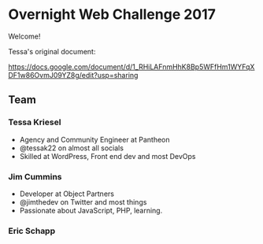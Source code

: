 # Overnight Web Challenge 2017
Welcome!

Tessa's original document:

https://docs.google.com/document/d/1_RHiLAFnmHhK8Bp5WFfHm1WYFqXDF1w86OvmJ09YZ8g/edit?usp=sharing


## Team

### Tessa Kriesel

- Agency and Community Engineer at Pantheon
- @tessak22 on almost all socials
- Skilled at WordPress, Front end dev and most DevOps

### Jim Cummins

- Developer at Object Partners
- @jimthedev on Twitter and most things
- Passionate about JavaScript, PHP, learning.

### Eric Schapp
